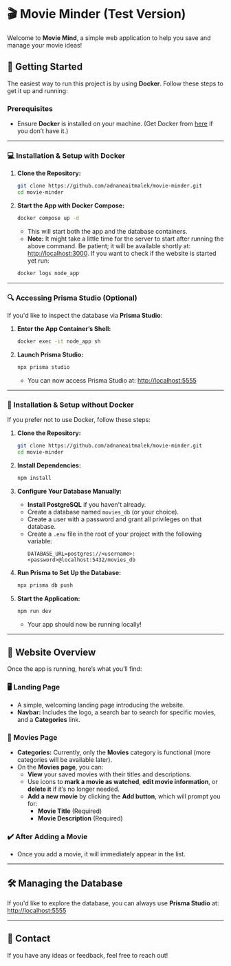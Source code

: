 # 🎬 Movie Minder (Test Version)

Welcome to **Movie Mind**, a simple web application to help you save and manage your movie ideas!

## 🚀 Getting Started

The easiest way to run this project is by using **Docker**. Follow these steps to get it up and running:

### Prerequisites

-   Ensure **Docker** is installed on your machine.
    (Get Docker from [here](https://www.docker.com/products/docker-desktop) if you don’t have it.)

---

### 💻 Installation & Setup with Docker

1. **Clone the Repository:**

    ```bash
    git clone https://github.com/adnaneaitmalek/movie-minder.git
    cd movie-minder
    ```

2. **Start the App with Docker Compose:**
    ```bash
    docker compose up -d
    ```
    - This will start both the app and the database containers.
    - **Note:** It might take a little time for the server to start after running the above command. Be patient; it will be available shortly at: [http://localhost:3000](http://localhost:3000). If you want to check if the website is started yet run:

    ```bash
    docker logs node_app
    ```

---

### 🔍 Accessing Prisma Studio (Optional)

If you'd like to inspect the database via **Prisma Studio**:

1. **Enter the App Container’s Shell:**

    ```bash
    docker exec -it node_app sh
    ```

2. **Launch Prisma Studio:**
    ```bash
    npx prisma studio
    ```
    - You can now access Prisma Studio at: [http://localhost:5555](http://localhost:5555)

---

### 🚫 Installation & Setup without Docker

If you prefer not to use Docker, follow these steps:

1. **Clone the Repository:**

    ```bash
    git clone https://github.com/adnaneaitmalek/movie-minder.git
    cd movie-minder
    ```

2. **Install Dependencies:**

    ```bash
    npm install
    ```

3. **Configure Your Database Manually:**

    - **Install PostgreSQL** if you haven't already.
    - Create a database named `movies_db` (or your choice).
    - Create a user with a password and grant all privileges on that database.
    - Create a `.env` file in the root of your project with the following variable:
        ```env
        DATABASE_URL=postgres://<username>:<password>@localhost:5432/movies_db
        ```

4. **Run Prisma to Set Up the Database:**

    ```bash
    npx prisma db push
    ```

5. **Start the Application:**
    ```bash
    npm run dev
    ```
    - Your app should now be running locally!

---

## 📝 Website Overview

Once the app is running, here’s what you’ll find:

### 🖥️ Landing Page

-   A simple, welcoming landing page introducing the website.
-   **Navbar:** Includes the logo, a search bar to search for specific movies, and a **Categories** link.

### 🎥 Movies Page

-   **Categories:** Currently, only the **Movies** category is functional (more categories will be available later).
-   On the **Movies page**, you can:
    -   **View** your saved movies with their titles and descriptions.
    -   Use icons to **mark a movie as watched**, **edit movie information**, or **delete it** if it’s no longer needed.
    -   **Add a new movie** by clicking the **Add button**, which will prompt you for:
        -   **Movie Title** (Required)
        -   **Movie Description** (Required)

### ✔️ After Adding a Movie

-   Once you add a movie, it will immediately appear in the list.

---

## 🛠️ Managing the Database

If you'd like to explore the database, you can always use **Prisma Studio** at:
[http://localhost:5555](http://localhost:5555)

---

## 🤝 Contact

If you have any ideas or feedback, feel free to reach out!
